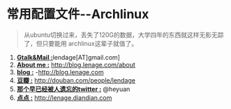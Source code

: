 # 常用配置文件--Archlinux

> 从ubuntu切换过来，丢失了120G的数据，大学四年的东西就这样无影无踪了，但只要能用
> archlinux这辈子就值了。

01. [**Gtalk&Mail :**](mailto:lendage@gmail.com)lendage[AT]gmail.com]
02. [**About me :**](http://blog.lenage.com/about)  http://blog.lenage.com/about
03. [**blog :**](http://blog.lenage.com)  -http://blog.lenage.com
04. [**豆瓣 :**](http://douban.com/people/lendage)  http://douban.com/people/lendage
05. [**那个早已经被人遗忘的twitter :**](http://twitter.com/heyuan) @heyuan
06. [**点点 :**](http://lenage.diandian.com)  http://lenage.diandian.com